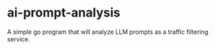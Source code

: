 # ai-prompt-analysis
A simple go program that will analyze LLM prompts as a traffic filtering service.
